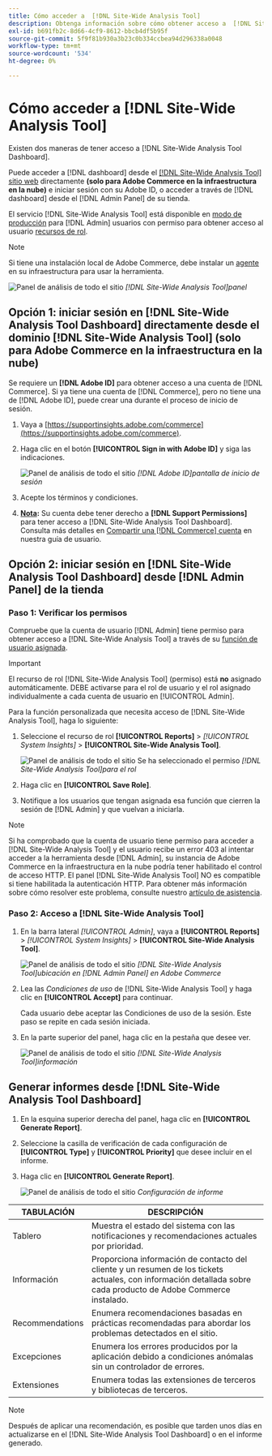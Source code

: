 ```yaml
---
title: Cómo acceder a  [!DNL Site-Wide Analysis Tool]
description: Obtenga información sobre cómo obtener acceso a  [!DNL Site-Wide Analysis Tool]
exl-id: b691fb2c-8d66-4cf9-8612-bbcb4df5b95f
source-git-commit: 5f9f81b930a3b23c0b334ccbea94d296338a0048
workflow-type: tm+mt
source-wordcount: '534'
ht-degree: 0%

---
```


# Cómo acceder a [!DNL Site-Wide Analysis Tool]

Existen dos maneras de tener acceso a [!DNL Site-Wide Analysis Tool Dashboard].

Puede acceder a [!DNL dashboard] desde el [[!DNL Site-Wide Analysis Tool] sitio web](https://supportinsights.adobe.com/commerce) directamente **(solo para Adobe Commerce en la infraestructura en la nube)** e iniciar sesión con su Adobe ID, o acceder a través de [!DNL dashboard] desde el [!DNL Admin Panel] de su tienda.

El servicio [!DNL Site-Wide Analysis Tool] está disponible en [modo de producción](https://docs.magento.com/user-guide/magento/installation-modes.html) para [!DNL Admin] usuarios con permiso para obtener acceso al usuario [recursos de rol](https://docs.magento.com/user-guide/system/permissions-user-roles.html).

>[!NOTE]
>
>Si tiene una instalación local de Adobe Commerce, debe instalar un [agente](../site-wide-analysis-tool/installation.md) en su infraestructura para usar la herramienta.

![Panel de análisis de todo el sitio](../../assets/tools/site-wide-analysis-tool-dashboard.png)
*[!DNL Site-Wide Analysis Tool]panel*

## Opción 1: iniciar sesión en [!DNL Site-Wide Analysis Tool Dashboard] directamente desde el dominio [!DNL Site-Wide Analysis Tool] (solo para Adobe Commerce en la infraestructura en la nube)

Se requiere un **[!DNL Adobe ID]** para obtener acceso a una cuenta de [!DNL Commerce].
Si ya tiene una cuenta de [!DNL Commerce], pero no tiene una de [!DNL Adobe ID], puede crear una durante el proceso de inicio de sesión.

1. Vaya a [https://supportinsights.adobe.com/commerce](https://supportinsights.adobe.com/commerce).

1. Haga clic en el botón **[!UICONTROL Sign in with Adobe ID]** y siga las indicaciones.

   ![Panel de análisis de todo el sitio](../../assets/tools/adobe-id-login.jpg)
   *[!DNL Adobe ID]pantalla de inicio de sesión*

1. Acepte los términos y condiciones.

1. **<u>Nota</u>:** Su cuenta debe tener derecho a **[!DNL Support Permissions]** para tener acceso a [!DNL Site-Wide Analysis Tool Dashboard].
Consulta más detalles en [Compartir una [!DNL Commerce] cuenta](https://experienceleague.adobe.com/docs/commerce-admin/start/commerce-account/commerce-account-share.html) en nuestra guía de usuario.

## Opción 2: iniciar sesión en [!DNL Site-Wide Analysis Tool Dashboard] desde [!DNL Admin Panel] de la tienda

### Paso 1: Verificar los permisos

Compruebe que la cuenta de usuario [!DNL Admin] tiene permiso para obtener acceso a [!DNL Site-Wide Analysis Tool] a través de su [función de usuario asignada](https://docs.magento.com/user-guide/system/permissions-user-roles.html).

>[!IMPORTANT]
>
>El recurso de rol [!DNL Site-Wide Analysis Tool] (permiso) está **no** asignado automáticamente. DEBE activarse para el rol de usuario y el rol asignado individualmente a cada cuenta de usuario en [!UICONTROL Admin].

Para la función personalizada que necesita acceso de [!DNL Site-Wide Analysis Tool], haga lo siguiente:

1. Seleccione el recurso de rol **[!UICONTROL Reports]** > *[!UICONTROL System Insights]* > **[!UICONTROL Site-Wide Analysis Tool]**.

   ![Panel de análisis de todo el sitio](../../assets/tools/swat-role-access.png)
   Se ha seleccionado el permiso *[!DNL Site-Wide Analysis Tool]para el rol*

1. Haga clic en **[!UICONTROL Save Role]**.

1. Notifique a los usuarios que tengan asignada esa función que cierren la sesión de [!DNL Admin] y que vuelvan a iniciarla.

>[!NOTE]
>
>Si ha comprobado que la cuenta de usuario tiene permiso para acceder a [!DNL Site-Wide Analysis Tool] y el usuario recibe un error 403 al intentar acceder a la herramienta desde [!DNL Admin], su instancia de Adobe Commerce en la infraestructura en la nube podría tener habilitado el control de acceso HTTP. El panel [!DNL Site-Wide Analysis Tool] NO es compatible si tiene habilitada la autenticación HTTP. Para obtener más información sobre cómo resolver este problema, consulte nuestro [artículo de asistencia](https://support.magento.com/hc/en-us/articles/360057400172-403-errors-when-accessing-Site-Wide-Analysis-Tool-on-Magento?_ga=2.168901729.117144580.1649172612-1623400270.1640858671).

### Paso 2: Acceso a [!DNL Site-Wide Analysis Tool]

1. En la barra lateral *[!UICONTROL Admin]*, vaya a **[!UICONTROL Reports]** > *[!UICONTROL System Insights]* > **[!UICONTROL Site-Wide Analysis Tool]**.

   ![Panel de análisis de todo el sitio](../../assets/tools/ac-admin-panel-marked.jpg)
   *[!DNL Site-Wide Analysis Tool]ubicación en [!DNL Admin Panel] en Adobe Commerce*

1. Lea las *Condiciones de uso* de [!DNL Site-Wide Analysis Tool] y haga clic en **[!UICONTROL Accept]** para continuar.

   Cada usuario debe aceptar las Condiciones de uso de la sesión. Este paso se repite en cada sesión iniciada.


1. En la parte superior del panel, haga clic en la pestaña que desee ver.

   ![Panel de análisis de todo el sitio](../../assets/tools/swat-information-tab.png)
   *[!DNL Site-Wide Analysis Tool]información*

## Generar informes desde [!DNL Site-Wide Analysis Tool Dashboard]

1. En la esquina superior derecha del panel, haga clic en **[!UICONTROL Generate Report]**.

1. Seleccione la casilla de verificación de cada configuración de **[!UICONTROL Type]** y **[!UICONTROL Priority]** que desee incluir en el informe.

1. Haga clic en **[!UICONTROL Generate Report]**.

   ![Panel de análisis de todo el sitio](../../assets/tools/swat-report-settings.png)
   *Configuración de informe*

| TABULACIÓN | DESCRIPCIÓN |
| --- | --- |
| Tablero | Muestra el estado del sistema con las notificaciones y recomendaciones actuales por prioridad. |
| Información | Proporciona información de contacto del cliente y un resumen de los tickets actuales, con información detallada sobre cada producto de Adobe Commerce instalado. |
| Recommendations | Enumera recomendaciones basadas en prácticas recomendadas para abordar los problemas detectados en el sitio. |
| Excepciones | Enumera los errores producidos por la aplicación debido a condiciones anómalas sin un controlador de errores. |
| Extensiones | Enumera todas las extensiones de terceros y bibliotecas de terceros. |

>[!NOTE]
>
>Después de aplicar una recomendación, es posible que tarden unos días en actualizarse en el [!DNL Site-Wide Analysis Tool Dashboard] o en el informe generado.
